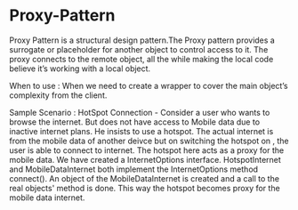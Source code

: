# Proxy-Pattern

Proxy Pattern is a structural design pattern.The Proxy pattern provides a surrogate or placeholder for another object to control access to it. The proxy connects to the remote object, all the while making the local code believe it’s working with a local object.

When to use : When we need to create a wrapper to cover the main object’s complexity from the client.

Sample Scenario : HotSpot Connection - Consider a user who wants to browse the internet. But does not have access to Mobile data due to inactive internet plans. He insists to use a hotspot. The actual internet is from the mobile data of another deivce but on switching the hotspot on , the user is able to connect to internet. The hotspot here acts as a proxy for the mobile data. We have created a InternetOptions interface. HotspotInternet and MobileDataInternet both implement the InternetOptions method connect(). An object of the MobileDataInternet is created and a call to the real objects' method is done. This way the hotspot becomes proxy for the mobile data internet.
